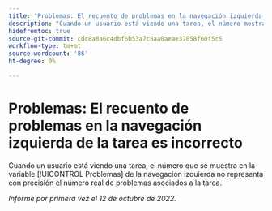 ```yaml
---
title: "Problemas: El recuento de problemas en la navegación izquierda de la tarea es incorrecto"
description: "Cuando un usuario está viendo una tarea, el número mostrado en la sección Problemas de la navegación izquierda no representa con precisión el número real de problemas adjuntos a la tarea."
hidefromtoc: true
source-git-commit: cdc8a8a6c4dbf6b53a7c8aa0aeae37058f60f5c5
workflow-type: tm+mt
source-wordcount: '86'
ht-degree: 0%

---
```



# Problemas: El recuento de problemas en la navegación izquierda de la tarea es incorrecto

Cuando un usuario está viendo una tarea, el número que se muestra en la variable [!UICONTROL Problemas] de la navegación izquierda no representa con precisión el número real de problemas asociados a la tarea.

_Informe por primera vez el 12 de octubre de 2022._


